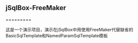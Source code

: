 ## jSqlBox-FreeMaker
========= 

这是一个演示项目，演示在jSqlBox中用使用FreeMaker代替缺省的BasicSqlTemplate和NamedParamSqlTemplate模板
